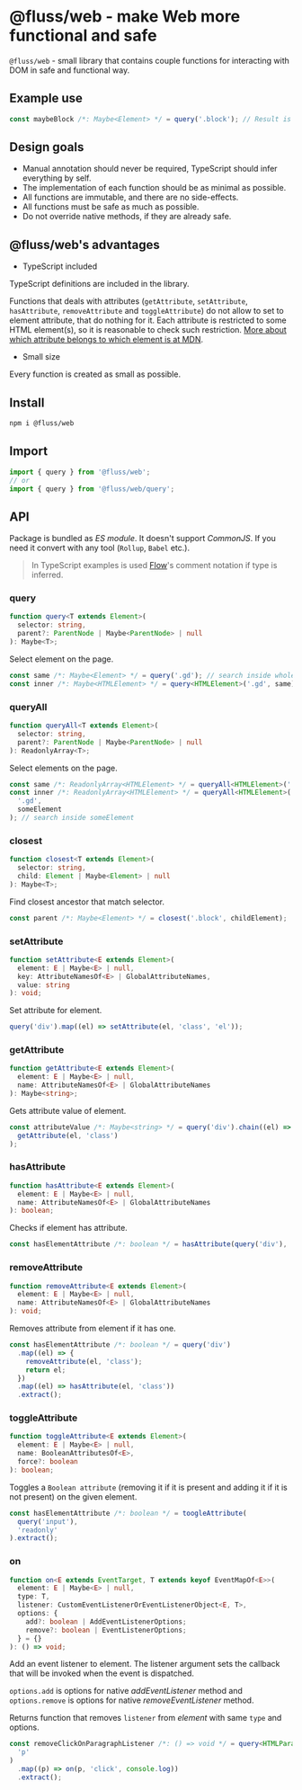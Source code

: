 # @fluss/web - make Web more functional and safe

`@fluss/web` - small library that contains couple functions for interacting with DOM in safe and functional way.

## Example use

```typescript
const maybeBlock /*: Maybe<Element> */ = query('.block'); // Result is wrapped in `Maybe` because `document.querySelector` may return "null" if element doesn't exist on the page.
```

## Design goals

- Manual annotation should never be required, TypeScript should infer everything by self.
- The implementation of each function should be as minimal as possible.
- All functions are immutable, and there are no side-effects.
- All functions must be safe as much as possible.
- Do not override native methods, if they are already safe.

## @fluss/web's advantages

- TypeScript included

TypeScript definitions are included in the library.

Functions that deals with attributes (`getAttribute`, `setAttribute`, `hasAttribute`, `removeAttribute` and `toggleAttribute`) do not allow to set to element attribute, that do nothing for it. Each attribute is restricted to some HTML element(s), so it is reasonable to check such restriction. [More about which attribute belongs to which element is at MDN](https://developer.mozilla.org/en-US/docs/Web/HTML/Attributes).

- Small size

Every function is created as small as possible.

## Install

```sh
npm i @fluss/web
```

## Import

```js
import { query } from '@fluss/web';
// or
import { query } from '@fluss/web/query';
```

## API

Package is bundled as _ES module_. It doesn't support _CommonJS_. If you need it convert with any tool (`Rollup`, `Babel` etc.).

> In TypeScript examples is used [Flow](https://flow.org)'s comment notation if type is inferred.

### query

```typescript
function query<T extends Element>(
  selector: string,
  parent?: ParentNode | Maybe<ParentNode> | null
): Maybe<T>;
```

Select element on the page.

```typescript
const same /*: Maybe<Element> */ = query('.gd'); // search inside whole document
const inner /*: Maybe<HTMLElement> */ = query<HTMLElement>('.gd', same); // search inside same
```

### queryAll

```typescript
function queryAll<T extends Element>(
  selector: string,
  parent?: ParentNode | Maybe<ParentNode> | null
): ReadonlyArray<T>;
```

Select elements on the page.

```typescript
const same /*: ReadonlyArray<HTMLElement> */ = queryAll<HTMLElement>('.gd'); // search inside whole document
const inner /*: ReadonlyArray<HTMLElement> */ = queryAll<HTMLElement>(
  '.gd',
  someElement
); // search inside someElement
```

### closest

```typescript
function closest<T extends Element>(
  selector: string,
  child: Element | Maybe<Element> | null
): Maybe<T>;
```

Find closest ancestor that match selector.

```typescript
const parent /*: Maybe<Element> */ = closest('.block', childElement);
```

### setAttribute

```typescript
function setAttribute<E extends Element>(
  element: E | Maybe<E> | null,
  key: AttributeNamesOf<E> | GlobalAttributeNames,
  value: string
): void;
```

Set attribute for element.

```typescript
query('div').map((el) => setAttribute(el, 'class', 'el'));
```

### getAttribute

```typescript
function getAttribute<E extends Element>(
  element: E | Maybe<E> | null,
  name: AttributeNamesOf<E> | GlobalAttributeNames
): Maybe<string>;
```

Gets attribute value of element.

```typescript
const attributeValue /*: Maybe<string> */ = query('div').chain((el) =>
  getAttribute(el, 'class')
);
```

### hasAttribute

```typescript
function hasAttribute<E extends Element>(
  element: E | Maybe<E> | null,
  name: AttributeNamesOf<E> | GlobalAttributeNames
): boolean;
```

Checks if element has attribute.

```typescript
const hasElementAttribute /*: boolean */ = hasAttribute(query('div'), 'class');
```

### removeAttribute

```typescript
function removeAttribute<E extends Element>(
  element: E | Maybe<E> | null,
  name: AttributeNamesOf<E> | GlobalAttributeNames
): void;
```

Removes attribute from element if it has one.

```typescript
const hasElementAttribute /*: boolean */ = query('div')
  .map((el) => {
    removeAttribute(el, 'class');
    return el;
  })
  .map((el) => hasAttribute(el, 'class'))
  .extract();
```

### toggleAttribute

```typescript
function toggleAttribute<E extends Element>(
  element: E | Maybe<E> | null,
  name: BooleanAttributesOf<E>,
  force?: boolean
): boolean;
```

Toggles a `Boolean attribute` (removing it if it is present and adding it if it is not present) on the given element.

```typescript
const hasElementAttribute /*: boolean */ = toogleAttribute(
  query('input'),
  'readonly'
).extract();
```

### on

```typescript
function on<E extends EventTarget, T extends keyof EventMapOf<E>>(
  element: E | Maybe<E> | null,
  type: T,
  listener: CustomEventListenerOrEventListenerObject<E, T>,
  options: {
    add?: boolean | AddEventListenerOptions;
    remove?: boolean | EventListenerOptions;
  } = {}
): () => void;
```

Add an event listener to element.
The listener argument sets the callback that will be invoked when the event is dispatched.

`options.add` is options for native _addEventListener_ method and
`options.remove` is options for native _removeEventListener_ method.

Returns function that removes `listener` from _element_ with same `type` and options.

```typescript
const removeClickOnParagraphListener /*: () => void */ = query<HTMLParagraphElement>(
  'p'
)
  .map((p) => on(p, 'click', console.log))
  .extract();
```
